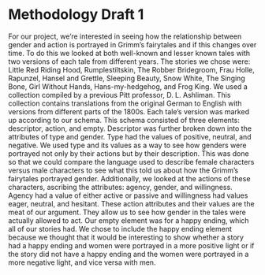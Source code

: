 # Methodology Draft 1

For our project, we’re interested in seeing how the relationship between gender and action is portrayed in Grimm’s fairytales and if this changes over time. To do this we looked at both well-known and lesser known tales with two versions of each tale from different years. The stories  we chose were: Little Red Riding Hood, Rumplestiltskin, The Robber Bridegroom, Frau Holle, Rapunzel, Hansel and Grettle, Sleeping Beauty, Snow White, The Singing Bone, Girl Without Hands, Hans-my-hedgehog, and Frog King. We used a collection compiled by a previous Pitt professor, D. L. Ashliman. This collection contains translations from the original German to English with versions from different parts  of the 1800s. 
Each tale’s version was marked up according to our schema. This schema consisted of three elements: descriptor, action, and empty. Descriptor was further broken down into the attributes of type and gender. Type had the values of positive, neutral, and negative. We used type and its values as a way to see how genders were portrayed not only by their actions but by their description. This was done so that we could compare the language used to describe female characters versus male characters to see what this told us about how the Grimm’s fairytales portrayed gender. Additionally, we looked at the actions of these characters, ascribing the attributes: agency, gender, and willingness. Agency had a value of either active or passive and willingness had values eager, neutral, and hesitant. These action attributes and their values are the meat of our argument. They allow us to see how gender in the tales were actually allowed to act. Our empty element was for a happy ending, which all of our stories had. We chose to include the happy ending element because we thought that it would be interesting to show whether a story had a happy ending and women were portrayed in a more positive light or if the story did not have a happy ending and the women were portrayed in a more negative light, and vice versa with men.

